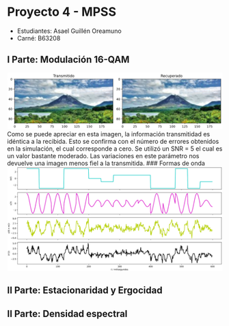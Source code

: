 # Proyecto 4 - MPSS
- Estudiantes: Asael Guillén Oreamuno
- Carné: B63208

## I Parte: Modulación 16-QAM

<img src="https://raw.githubusercontent.com/asael-guillen/Proyecto4/main/modulacion.png" width="900">
Como se puede apreciar en esta imagen, la información transmitidad es idéntica a la recibida. Esto se
confirma con el número de errores obtenidos en la simulación, el cual corresponde a cero. Se utilizó un SNR = 5 
el cual es un valor bastante moderado. Las variaciones en este parámetro nos devuelve una imagen menos fiel a la
transmitida.
### Formas de onda

<img src="https://raw.githubusercontent.com/asael-guillen/Proyecto4/main/se%C3%B1ales.png" width="900">

## II Parte: Estacionaridad y Ergocidad

## II Parte: Densidad espectral


